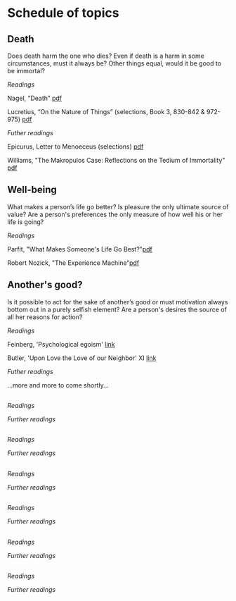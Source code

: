 # Schedule of topics


## Death

Does death harm the one who dies? Even if death is a harm in some circumstances, must it always be? Other things equal, would it be good to be immortal?

*Readings*

Nagel, “Death” [pdf](https://www.dropbox.com/s/35etu00rvp50bd0/Nagel_Death.pdf?dl=0)

Lucretius, “On the Nature of Things” (selections, Book 3, 830-842 & 972-975) [pdf](https://www.dropbox.com/s/220199d8zq309xs/Lucretius_Death.pdf?dl=0)

*Futher readings*

Epicurus, Letter to Menoeceus (selections) [pdf](https://www.dropbox.com/s/6nnd6n30aac11na/Letter%20to%20Menoeceus.pdf?dl=0)

Williams, "The Makropulos Case: Reflections on the Tedium of Immortality" [pdf](https://www.dropbox.com/s/82d5pske01rrpup/Williams-Immortality.pdf?dl=0)


## Well-being

What makes a person’s life go better? Is pleasure the only ultimate source of value? Are a person's preferences the only measure of how well his or her life is going?

*Readings*

Parfit, "What Makes Someone's Life Go Best?"[pdf](https://www.dropbox.com/s/dkjysrvuvzei7ld/parfit_life_going_best.pdf?dl=0)

Robert Nozick, "The Experience Machine”[pdf](https://www.dropbox.com/s/y1e9popbljc58mw/nozick_experience_machine.pdf?dl=0)


<!-- Futher readings
something good in defense of hedonism!!!
Nozick, Happiness [pdf](https://www.dropbox.com/s/3ucjmt4kp91q6ha/nozick_happiness_examined_life.pdf?dl=0)
Interview with Parfit, The New Yorker
Kahneman, Objective -->


## Another's good?

Is it possible to act for the sake of another’s good or must motivation always bottom out in a purely selfish element? Are a person's desires the source of all her reasons for action? 



*Readings*

Feinberg, 'Psychological egoism' [link](https://upload.disroot.org/r/9_ykrXpd#w2bgBal3mpqJODbbiLJYKLWyfB0Rsw2Fqvh8EtUA76g=)

Butler, 'Upon Love the Love of our Neighbor' XI [link](https://upload.disroot.org/r/92XE1BrS#eQz2dbq1yb++XU4KqUWxInPeRduqaivPndV9V/wxokI=)



*Futher readings*

...more and more to come shortly...

## 


*Readings*



*Further readings*


## 


*Readings*



*Further readings*


## 


*Readings*



*Further readings*


## 


*Readings*



*Further readings*


## 


*Readings*



*Further readings*



## 


*Readings*



*Further readings*


